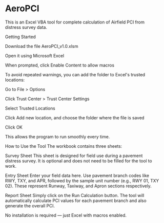 # AeroPCI
 This is an Excel VBA tool for complete calculation of Airfield PCI from distress survey data. 

Getting Started

Download the file AeroPCI_v1.0.xlsm

Open it using Microsoft Excel

When prompted, click Enable Content to allow macros

To avoid repeated warnings, you can add the folder to Excel's trusted locations:

Go to File > Options

Click Trust Center > Trust Center Settings

Select Trusted Locations

Click Add new location, and choose the folder where the file is saved

Click OK

This allows the program to run smoothly every time.


How to Use the Tool
The workbook contains three sheets:

Survey Sheet
This sheet is designed for field use during a pavement distress survey.
It is optional and does not need to be filled for the tool to work.

Entry Sheet
Enter your field data here.
Use pavement branch codes like RWY, TXY, and APR, followed by the sample unit number (e.g., RWY 01, TXY 02).
These represent Runway, Taxiway, and Apron sections respectively.

Report Sheet
Simply click on the Run Calculation button.
The tool will automatically calculate PCI values for each pavement branch and also generate the overall PCI.

No installation is required — just Excel with macros enabled.
